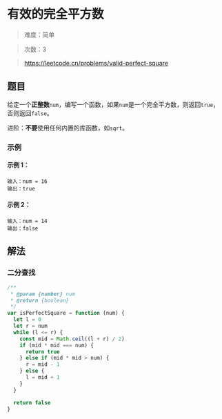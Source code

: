 # 有效的完全平方数

> 难度：简单

> 次数：3

> https://leetcode.cn/problems/valid-perfect-square

## 题目

给定一个**正整数**`num`，编写一个函数，如果`num`是一个完全平方数，则返回`true`，否则返回`false`。

进阶：**不要**使用任何内置的库函数，如`sqrt`。

### 示例

#### 示例 1：

```
输入：num = 16
输出：true
```

#### 示例 2：

```
输入：num = 14
输出：false
```

## 解法

### 二分查找

```javascript
/**
 * @param {number} num
 * @return {boolean}
 */
var isPerfectSquare = function (num) {
  let l = 0
  let r = num
  while (l <= r) {
    const mid = Math.ceil((l + r) / 2)
    if (mid * mid === num) {
      return true
    } else if (mid * mid > num) {
      r = mid - 1
    } else {
      l = mid + 1
    }
  }

  return false
}
```
